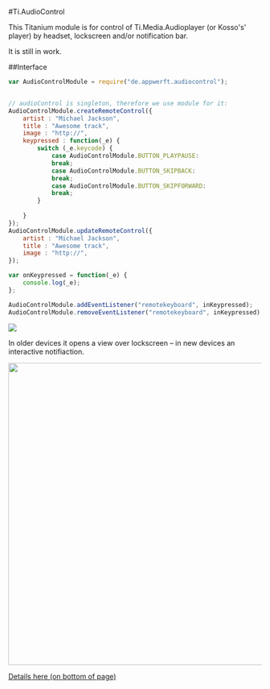 #Ti.AudioControl


This Titanium module is for control of Ti.Media.Audioplayer (or Kosso's' player) by headset, lockscreen and/or notification bar.

It is still in work.

##Interface

```javascript
var AudioControlModule = require("de.appwerft.audiocontrol");


// audioControl is singleton, therefore we use module for it:
AudioControlModule.createRemoteControl({
    artist : "Michael Jackson",
    title : "Awesome track",
    image : "http://",
    keypressed : function(_e) {
        switch (_e.keycode) {
            case AudioControlModule.BUTTON_PLAYPAUSE:
            break;
            case AudioControlModule.BUTTON_SKIPBACK:
            break;
            case AudioControlModule.BUTTON_SKIPFORWARD:
            break;
        }
    
    }
});
AudioControlModule.updateRemoteControl({
    artist : "Michael Jackson",
    title : "Awesome track",
    image : "http://",
});

var onKeypressed = function(_e) {
    console.log(_e);
};

AudioControlModule.addEventListener("remotekeyboard", inKeypressed);
AudioControlModule.removeEventListener("remotekeyboard", inKeypressed);


```
![](https://raw.githubusercontent.com/AppWerft/Ti.AudioControls/master/assets/audiocontrol.png)


In older devices it opens a view over lockscreen  – in new devices an interactive notifiaction.

<img src="https://raw.githubusercontent.com/AppWerft/Ti.AudioControls/master/assets/lsr.png" width="600">

[Details here (on bottom of page)](https://developer.android.com/about/versions/android-5.0-changes.html#Lockscreen+widget+support+removed)


